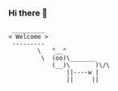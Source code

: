 ### Hi there 👋
```
 _________
< Welcome >
 ---------
        \   ^__^
         \  (oo)\_______
            (__)\       )\/\
                ||----w |
                ||     ||
```
<!--
**minazukie/minazukie** is a ✨ _special_ ✨ repository because its `README.md` (this file) appears on your GitHub profile.

Here are some ideas to get you started:

- 🔭 I’m currently working on ...
- 🌱 I’m currently learning ...
- 👯 I’m looking to collaborate on ...
- 🤔 I’m looking for help with ...
- 💬 Ask me about ...
- 📫 How to reach me: ...
- 😄 Pronouns: ...
- ⚡ Fun fact: ...
-->
